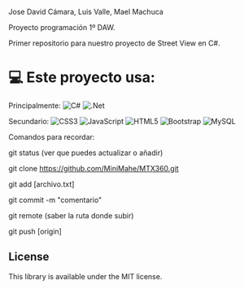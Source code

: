 
Jose David Cámara, Luis Valle, Mael Machuca

Proyecto programación 1º DAW.

Primer repositorio para nuestro proyecto de Street View en C#.

# 💻 Este proyecto usa:
Principalmente: ![C#](https://img.shields.io/badge/c%23-%23239120.svg?style=plastic&logo=c-sharp&logoColor=white) ![.Net](https://img.shields.io/badge/.NET-5C2D91?style=plastic&logo=.net&logoColor=white)

Secundario: ![CSS3](https://img.shields.io/badge/css3-%231572B6.svg?style=plastic&logo=css3&logoColor=white) ![JavaScript](https://img.shields.io/badge/javascript-%23323330.svg?style=plastic&logo=javascript&logoColor=%23F7DF1E) ![HTML5](https://img.shields.io/badge/html5-%23E34F26.svg?style=plastic&logo=html5&logoColor=white)  ![Bootstrap](https://img.shields.io/badge/bootstrap-%23563D7C.svg?style=plastic&logo=bootstrap&logoColor=white)
![MySQL](https://img.shields.io/badge/mysql-%2300f.svg?style=plastic&logo=mysql&logoColor=white)

Comandos para recordar:

git status (ver que puedes actualizar o añadir)

git clone https://github.com/MiniMahe/MTX360.git

git add [archivo.txt]

git commit -m "comentario"

git remote (saber la ruta donde subir)

git push [origin]


## License
This library is available under the MIT license.
